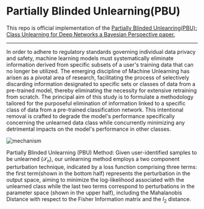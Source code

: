 # Partially Blinded Unlearning(PBU)

This repo is official implementation of the [Partially Blinded Unleanring(PBU): Class Unlearning for Deep Networks a Bayesian Perspective paper.](https://arxiv.org/abs/2403.16246)


------------------------------------
In order to adhere to regulatory standards governing individual data privacy and safety, machine learning models must systematically eliminate information derived from specific subsets of a user's training data that can no longer be utilized. The emerging discipline of Machine Unlearning has arisen as a pivotal area of research, facilitating the process of selectively discarding information designated to specific sets or classes of data from a pre-trained model, thereby eliminating the necessity for extensive retraining from scratch. The principal aim of this study is to formulate a methodology tailored for the purposeful elimination of information linked to a specific class of data from a pre-trained classification network. This intentional removal is crafted to degrade the model's performance specifically concerning the unlearned data class while concurrently minimizing any detrimental impacts on the model's performance in other classes.

![mechanism](/home/ece/Subhodip/Unlearning/pbu/PBU.png)

Partially Blinded Unlearning (PBU) Method: Given user-identified samples to be unlearned ($\mathcal{S}_n$), our unlearning method employs a two component perturbation technique, indicated by a loss function comprising three terms: the first term(shown in the bottom half) represents the perturbation in the output space, aiming to minimize the log-likelihood associated with the unlearned class while the last two terms correspond to perturbations in the parameter space (shown in the upper half), including the Mahalanobis Distance with respect to the Fisher Information matrix and the $l_2$ distance.
